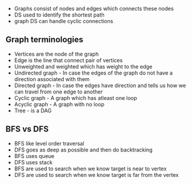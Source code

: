 - Graphs consist of nodes and edges which connects these nodes
- DS used to identify the shortest path
- graph DS can handle cyclic connections

## **Graph terminologies** 
- Vertices are the node of the graph
- Edge is the line that connect pair of vertices
- Unweighted and weighted which has weight to the edge
- Undirected graph - In case the edges of the graph do not have a direction associated with them
- Directed graph - In case the edges have direction and tells us how we can travel from one edge to another
- Cyclic graph - A graph which has atleast one loop
- Acyclic graph - A graph with no loop
- Tree - is a DAG

## **BFS vs DFS** 
- BFS like level order traversal
- DFS goes as deep as possible and then do backtracking
- BFS uses queue
- DFS uses stack
- BFS are used to search when we know target is near to vertex
- DFS are used to search when we know target is far from the vertex
